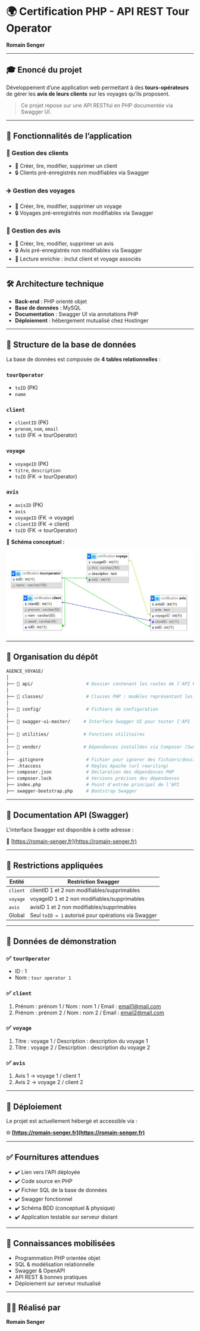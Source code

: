 # 🌍 Certification PHP - API REST Tour Operator

**Romain Senger**  

---

## 🎓 Enoncé du projet

Développement d’une application web permettant à des **tours-opérateurs** de gérer les **avis de leurs clients** sur les voyages qu’ils proposent.

> Ce projet repose sur une API RESTful en PHP documentée via Swagger UI.

---

## 🧩 Fonctionnalités de l’application

### 👥 Gestion des clients
- 🔹 Créer, lire, modifier, supprimer un client
- 🔒 Clients pré-enregistrés non modifiables via Swagger

### ✈️ Gestion des voyages
- 🔹 Créer, lire, modifier, supprimer un voyage
- 🔒 Voyages pré-enregistrés non modifiables via Swagger

### 📝 Gestion des avis
- 🔹 Créer, lire, modifier, supprimer un avis
- 🔒 Avis pré-enregistrés non modifiables via Swagger
- 🔎 Lecture enrichie : inclut client et voyage associés

---

## 🛠️ Architecture technique

- **Back-end** : PHP orienté objet
- **Base de données** : MySQL
- **Documentation** : Swagger UI via annotations PHP
- **Déploiement** : hébergement mutualisé chez Hostinger

---

## 🧱 Structure de la base de données

La base de données est composée de **4 tables relationnelles** :

### `tourOperator`
- `toID` (PK)
- `name`

### `client`
- `clientID` (PK)
- `prenom`, `nom`, `email`
- `toID` (FK → tourOperator)

### `voyage`
- `voyageID` (PK)
- `titre`, `description`
- `toID` (FK → tourOperator)

### `avis`
- `avisID` (PK)
- `avis`
- `voyageID` (FK → voyage)
- `clientID` (FK → client)
- `toID` (FK → tourOperator)

📌 **Schéma conceptuel :**

![Schéma conceptuel](bdd.jpg)

---

## 📂 Organisation du dépôt

```bash
AGENCE_VOYAGE/
│
├── 📁 api/                    # Dossier contenant les routes de l'API REST (CRUD)
│
├── 📁 classes/                # Classes PHP : modèles représentant les entités (Client, Voyage, etc.)
│
├── 📁 config/                 # Fichiers de configuration
│
├── 📁 swagger-ui-master/     # Interface Swagger UI pour tester l'API 
│
├── 📁 utilities/             # Fonctions utilitaires 
│
├── 📁 vendor/                # Dépendances installées via Composer (Swagger, etc.)
│
├── .gitignore                # Fichier pour ignorer des fichiers/dossiers dans Git
├── .htaccess                 # Règles Apache (url rewriting)
├── composer.json             # Déclaration des dépendances PHP
├── composer.lock             # Versions précises des dépendances
├── index.php                 # Point d'entrée principal de l’API
├── swagger-bootstrap.php     # Bootstrap Swagger

```

---

## 📖 Documentation API (Swagger)

L'interface Swagger est disponible à cette adresse :

🔗 [https://romain-senger.fr](https://romain-senger.fr)

---

## 🚫 Restrictions appliquées

| Entité       | Restriction Swagger |
|--------------|---------------------|
| `client`     | clientID 1 et 2 non modifiables/supprimables |
| `voyage`     | voyageID 1 et 2 non modifiables/supprimables |
| `avis`       | avisID 1 et 2 non modifiables/supprimables |
| Global       | Seul `toID = 1` autorisé pour opérations via Swagger |

---

## 🧪 Données de démonstration

### ✅ `tourOperator`
- ID : 1
- Nom : `tour operator 1`

### ✅ `client`
1. Prénom : prénom 1 / Nom : nom 1 / Email : email1@mail.com
2. Prénom : prénom 2 / Nom : nom 2 / Email : email2@mail.com

### ✅ `voyage`
1. Titre : voyage 1 / Description : description du voyage 1  
2. Titre : voyage 2 / Description : description du voyage 2

### ✅ `avis`
1. Avis 1 → voyage 1 / client 1  
2. Avis 2 → voyage 2 / client 2

---

## 🚀 Déploiement

Le projet est actuellement hébergé et accessible via :

🌐 **[https://romain-senger.fr](https://romain-senger.fr)**

---

## ✅ Fournitures attendues

- ✔️ Lien vers l'API déployée
- ✔️ Code source en PHP
- ✔️ Fichier SQL de la base de données
- ✔️ Swagger fonctionnel
- ✔️ Schéma BDD (conceptuel & physique)
- ✔️ Application testable sur serveur distant

---

## 🧠 Connaissances mobilisées

- Programmation PHP orientée objet
- SQL & modélisation relationnelle
- Swagger & OpenAPI
- API REST & bonnes pratiques
- Déploiement sur serveur mutualisé

---

## 👨‍💻 Réalisé par

**Romain Senger**
